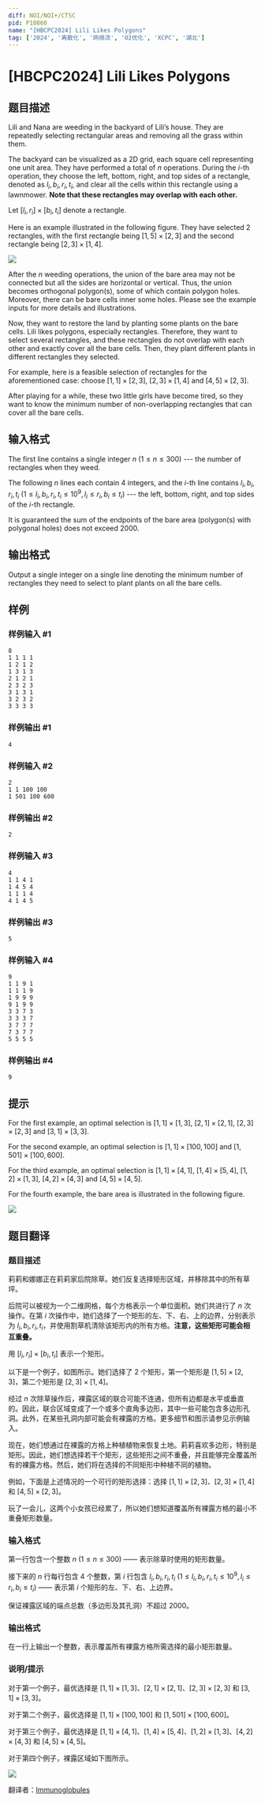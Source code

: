 ```yaml
---
diff: NOI/NOI+/CTSC
pid: P10860
name: "[HBCPC2024] Lili Likes Polygons"
tag: ['2024', '离散化', '网络流', 'O2优化', 'XCPC', '湖北']
---
```

# [HBCPC2024] Lili Likes Polygons
## 题目描述

Lili and Nana are weeding in the backyard of Lili’s house. They are repeatedly selecting rectangular areas and removing all the grass within them.

The backyard can be visualized as a 2D grid, each square cell representing one unit area. They have performed a total of $n$ operations. During the $i$-th operation, they choose the left, bottom, right, and top sides of a rectangle, denoted as $l_i, b_i, r_i, t_i$, and clear all the cells within this rectangle using a lawnmower. **Note that these rectangles may overlap with each other.**

Let $[l_i, r_i]\times[b_i, t_i]$ denote a rectangle.

Here is an example illustrated in the following figure.  They have selected $2$ rectangles, with the first rectangle being $[1, 5]\times[2, 3]$ and the second rectangle being $[2, 3]\times[1, 4]$.

![](https://cdn.luogu.com.cn/upload/image_hosting/nb9g0n5i.png)

After the $n$ weeding operations, the union of the bare area may not be connected but all the sides are horizontal or vertical. Thus, the union becomes orthogonal polygon(s), some of which contain polygon holes.  Moreover, there can be bare cells inner some holes. Please see the example inputs for more details and illustrations.

Now, they want to restore the land by planting some plants on the bare cells. Lili likes polygons, especially rectangles. Therefore, they want to select several rectangles, and these rectangles do not overlap with each other and exactly cover all the bare cells. Then, they plant different plants in different rectangles they selected.

For example, here is a feasible selection of rectangles for the aforementioned case: choose $[1, 1]\times [2, 3]$, $[2, 3]\times[1, 4]$ and $[4, 5]\times [2, 3]$.

After playing for a while, these two little girls have become tired, so they want to know the minimum number of non-overlapping rectangles that can cover all the bare cells.
## 输入格式

The first line contains a single integer $n$ ($1\leq n\leq 300$) --- the number of rectangles when they weed.

The following $n$ lines each contain $4$ integers, and the $i$-th line contains $l_i, b_i, r_i, t_i$ ($1\leq l_i, b_i, r_i, t_i\leq 10^9, l_i\leq r_i, b_i\leq t_i$) --- the left, bottom, right, and top sides of the $i$-th rectangle.

It is guaranteed the sum of the endpoints of the bare area (polygon(s) with polygonal holes) does not exceed $2000$.
## 输出格式

Output a single integer on a single line denoting the minimum number of rectangles they need to select to plant plants on all the bare cells.
## 样例

### 样例输入 #1
```
8
1 1 1 1
1 2 1 2
1 3 1 3
2 1 2 1
2 3 2 3
3 1 3 1
3 2 3 2
3 3 3 3
```
### 样例输出 #1
```
4
```
### 样例输入 #2
```
2
1 1 100 100
1 501 100 600
```
### 样例输出 #2
```
2
```
### 样例输入 #3
```
4
1 1 4 1
1 4 5 4
1 1 1 4
4 1 4 5
```
### 样例输出 #3
```
5
```
### 样例输入 #4
```
9
1 1 9 1
1 1 1 9
1 9 9 9
9 1 9 9
3 3 7 3
3 3 3 7
3 7 7 7
7 3 7 7
5 5 5 5
```
### 样例输出 #4
```
9
```
## 提示

For the first example, an optimal selection is $[1, 1]\times [1, 3]$, $[2, 1]\times [2, 1]$,  $[2, 3]\times [2, 3]$ and $[3, 1]\times [3, 3]$.

For the second example, an optimal selection is $[1, 1]\times [100, 100]$ and $[1, 501]\times [100, 600]$.

For the third example, an optimal selection is $[1, 1]\times [4, 1]$, $[1, 4]\times [5, 4]$,  $[1, 2]\times [1, 3]$, $[4, 2]\times [4, 3]$ and $[4, 5]\times [4, 5]$.

For the fourth example, the bare area is illustrated in the following figure. 

![](https://cdn.luogu.com.cn/upload/image_hosting/uun9l7e6.png)
## 题目翻译

### 题目描述
莉莉和娜娜正在莉莉家后院除草。她们反复选择矩形区域，并移除其中的所有草坪。

后院可以被视为一个二维网格，每个方格表示一个单位面积。她们共进行了 $n$ 次操作。在第 $i$ 次操作中，她们选择了一个矩形的左、下、右、上的边界，分别表示为 $l_i, b_i, r_i, t_i$，并使用割草机清除该矩形内的所有方格。**注意，这些矩形可能会相互重叠。**

用 $[l_i, r_i] \times [b_i, t_i]$ 表示一个矩形。

以下是一个例子，如图所示。她们选择了 $2$ 个矩形，第一个矩形是 $[1, 5] \times [2, 3]$，第二个矩形是 $[2, 3] \times [1, 4]$。

经过 $n$ 次除草操作后，裸露区域的联合可能不连通，但所有边都是水平或垂直的。因此，联合区域变成了一个或多个直角多边形，其中一些可能包含多边形孔洞。此外，在某些孔洞内部可能会有裸露的方格。更多细节和图示请参见示例输入。

现在，她们想通过在裸露的方格上种植植物来恢复土地。莉莉喜欢多边形，特别是矩形。因此，她们想选择若干个矩形，这些矩形之间不重叠，并且能够完全覆盖所有的裸露方格。然后，她们将在选择的不同矩形中种植不同的植物。

例如，下面是上述情况的一个可行的矩形选择：选择 $[1, 1] \times [2, 3]$、$[2, 3] \times [1, 4]$ 和 $[4, 5] \times [2, 3]$。

玩了一会儿，这两个小女孩已经累了，所以她们想知道覆盖所有裸露方格的最小不重叠矩形数量。


### 输入格式

第一行包含一个整数 $n$ ($1 \leq n \leq 300$) —— 表示除草时使用的矩形数量。

接下来的 $n$ 行每行包含 $4$ 个整数，第 $i$ 行包含 $l_i, b_i, r_i, t_i$ ($1 \leq l_i, b_i, r_i, t_i \leq 10^9, l_i \leq r_i, b_i \leq t_i$) —— 表示第 $i$ 个矩形的左、下、右、上边界。

保证裸露区域的端点总数（多边形及其孔洞）不超过 $2000$。

### 输出格式

在一行上输出一个整数，表示覆盖所有裸露方格所需选择的最小矩形数量。

### 说明/提示

对于第一个例子，最优选择是 $[1, 1] \times [1, 3]$、$[2, 1] \times [2, 1]$、$[2, 3] \times [2, 3]$ 和 $[3, 1] \times [3, 3]$。

对于第二个例子，最优选择是 $[1, 1] \times [100, 100]$ 和 $[1, 501] \times [100, 600]$。

对于第三个例子，最优选择是 $[1, 1] \times [4, 1]$、$[1, 4] \times [5, 4]$、$[1, 2] \times [1, 3]$、$[4, 2] \times [4, 3]$ 和 $[4, 5] \times [4, 5]$。

对于第四个例子，裸露区域如下图所示。

![](https://cdn.luogu.com.cn/upload/image_hosting/uun9l7e6.png)

翻译者：[Immunoglobules](https://www.luogu.com.cn/user/1066251)

